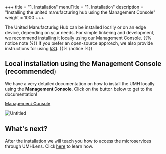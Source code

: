 +++
title = "1. Installation"
menuTitle = "1. Installation"
description = "Installing the united manufacturing hub using the Management Console"
weight = 1000
+++


The United Manufacturing Hub can be installed locally or on an edge device, depending on your needs. For simple tinkering and development, we recommend installing it locally using our Management Console.
{{% notice note %}}
If you prefer an open-source approach, we also provide instructions for using [k3d](https://learn.umh.app/guides/getstarted/installation/local-k3d-installation/).
{{% /notice %}}

## Local installation using the Management Console (recommended)


We have a very detailed documentation on how to install the UMH locally using the **Management Console**. Click on the button below to get to the documentation!

<a class="btn btn-primary" href="https://mgmt.docs.umh.app/docs/getstarted/download/" target="_blank" role="button" aria-label="Management Console">Management Console</a>

![Untitled](/images/getstarted/installation/getStartedIntallationMC.png)

## What's next?

After the installation we will teach you how to access the microservices through UMHLens. Click [here](/docs/getstarted/managingthesystem) to learn how.